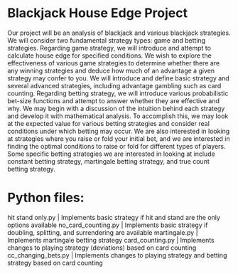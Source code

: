 # Blackjack House Edge Project
Our project will be an analysis of blackjack and various blackjack strategies. We will consider two fundamental strategy types: game and betting strategies. Regarding game strategy, we will introduce and attempt to calculate house edge for specified conditions. We wish to explore the effectiveness of various game strategies to determine whether there are any winning strategies and deduce how much of an advantage a given strategy may confer to you. We will introduce and define basic strategy and several advanced strategies, including advantage gambling such as card counting. Regarding betting strategy, we will introduce various probabilistic bet-size functions and attempt to answer whether they are effective and why. We may begin with a discussion of the intuition behind each strategy and develop it with mathematical analysis. To accomplish this, we may look at the expected value for various betting strategies and consider real conditions under which betting may occur. We are also interested in looking at strategies where you raise or fold your initial bet, and we are interested in finding the optimal conditions to raise or fold for different types of players. Some specific betting strategies we are interested in looking at include constant betting strategy, martingale betting strategy, and true count betting strategy.

# Python files:
hit stand only.py    |  Implements basic strategy if hit and stand are the only options available
no_card_counting.py  |  Implements basic strategy if doubling, splitting, and surrendering are available
martingale.py        |  Implements martingale betting strategy
card_counting.py     |  Implements changes to playing strategy (deviations) based on card counting 
cc_changing_bets.py  |  Implements changes to playing strategy and betting strategy based on card counting
